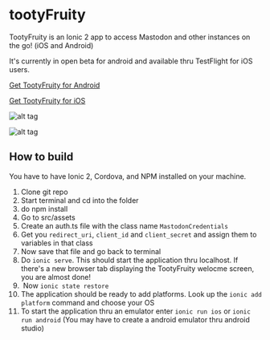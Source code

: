 # tootyFruity
TootyFruity is an Ionic 2 app to access Mastodon and other instances on the go! (iOS and Android)

It's currently in open beta for android and available thru TestFlight for iOS users.

[Get TootyFruity for Android](https://play.google.com/apps/testing/ch.kevinegli.tootyfruity221258)


[Get TootyFruity for iOS](https://goo.gl/forms/hzb0b8SARX6CbUbu1)

![alt tag](http://tootyfruity.kevinegli.ch/img/android_ui.jpg)

![alt tag](http://tootyfruity.kevinegli.ch/img/ios_ui.jpg)

How to build
--------

You have to have Ionic 2, Cordova, and NPM installed on your machine.

1.  Clone git repo
2.  Start terminal and cd into the folder
3.  do npm install
4.  Go to src/assets
5.  Create an auth.ts file with the class name `MastodonCredentials`
6.  Get you `redirect_uri`, `client_id` and `client_secret` and assign them to variables in that class
7.  Now save that file and go back to terminal
8.  Do `ionic serve`. This should start the application thru localhost. If there's a new browser tab displaying the TootyFruity welocme screen, you are almost done!
9.  Now `ionic state restore`
10. The application should be ready to add platforms. Look up the `ionic add platform` command and choose your OS
11. To start the application thru an emulator enter `ionic run ios` or `ionic run android` (You may have to create a android emulator thru android studio)
